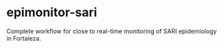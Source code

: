 # epimonitor-sari
Complete workflow for close to real-time monitoring of SARI epidemiology in Fortaleza. 
